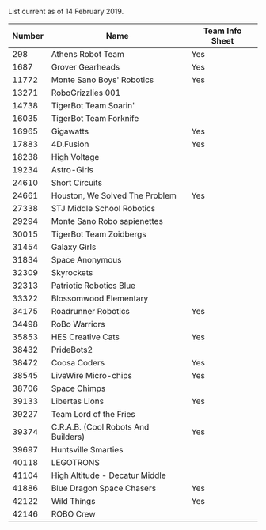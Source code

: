 List current as of 14 February 2019.

| Number | Name | Team Info Sheet |
| ------ | ---- | --------------- |
|   298 | Athens Robot Team | Yes |
|  1687 | Grover Gearheads | Yes |
| 11772 | Monte Sano Boys' Robotics | Yes |
| 13271 | RoboGrizzlies 001 | |
| 14738 | TigerBot Team Soarin' | | 	
| 16035 | TigerBot Team Forknife | |
| 16965 | Gigawatts | Yes |
| 17883 | 4D.Fusion | Yes |
| 18238 | High Voltage | |
| 19234 | Astro-Girls | |
| 24610 | Short Circuits | |
| 24661 | Houston, We Solved The Problem | Yes |
| 27338 | STJ Middle School Robotics | |
| 29294 | Monte Sano Robo sapienettes | |
| 30015 | TigerBot Team Zoidbergs | |
| 31454 | Galaxy Girls | |
| 31834 | Space Anonymous | |
| 32309 | Skyrockets | |
| 32313 | Patriotic Robotics Blue | |
| 33322 | Blossomwood Elementary | |
| 34175 | Roadrunner Robotics | Yes |
| 34498 | RoBo Warriors | |
| 35853 | HES Creative Cats | Yes |
| 38432 | PrideBots2 | |
| 38472 | Coosa Coders | Yes |
| 38545 | LiveWire Micro-chips | Yes |
| 38706 | Space Chimps | |
| 39133 | Libertas Lions | Yes |
| 39227 | Team Lord of the Fries | |
| 39374 | C.R.A.B. (Cool Robots And Builders) | Yes |
| 39697 | Huntsville Smarties | |
| 40118 | LEGOTRONS | |
| 41104 | High Altitude - Decatur Middle | |	
| 41886 | Blue Dragon Space Chasers | Yes |
| 42122 | Wild Things | Yes |
| 42146 | ROBO Crew | |
